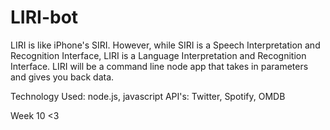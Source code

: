 # LIRI-bot

LIRI is like iPhone's SIRI. However, while SIRI is a Speech Interpretation and Recognition Interface, LIRI is a Language Interpretation and Recognition Interface. LIRI will be a command line node app that takes in parameters and gives you back data.

Technology Used: node.js, javascript
API's: Twitter, Spotify, OMDB

Week 10 <3
